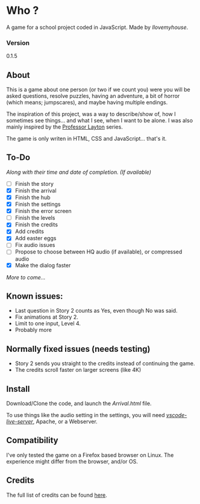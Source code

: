 # Who ?
A game for a school project coded in JavaScript.
Made by *Ilovemyhouse*.
### Version
0.1.5

## About
This is a game about one person (or two if we count you) were you will be asked questions, resolve puzzles, having an adventure, a bit of horror (which means; jumpscares), and maybe having multiple endings.

The inspiration of this project, was a way to describe/show of, how I sometimes see things... and what I see, when I want to be alone. I was also mainly inspired by the [Professor Layton](https://www.laytonseries.com/) series.

The game is only writen in HTML, CSS and JavaScript... that's it.
## To-Do
*Along with their time and date of completion. (If available)*
 - [ ] Finish the story
 - [x] Finish the arrival
 - [X] Finish the hub
 - [X] Finish the settings
 - [X] Finish the error screen
 - [ ] Finish the levels
 - [X] Finish the credits
 - [X] Add credits
 - [X] Add easter eggs
 - [ ] Fix audio issues
 - [ ] Propose to choose between HQ audio (if available), or compressed audio
 - [X] Make the dialog faster

 *More to come...*

## Known issues:

- Last question in Story 2 counts as Yes, even though No was said.
- Fix animations at Story 2.
- Limit to one input, Level 4.
- Probably more

## Normally fixed issues (needs testing)
- Story 2 sends you straight to the credits instead of continuing the game.
- The credits scroll faster on larger screens (like 4K)

## Install
Download/Clone the code, and launch the *Arrival.html* file.

To use things like the audio setting in the settings, you will need [*vscode-live-server*](https://github.com/ritwickdey/vscode-live-server), Apache, or a Webserver.

## Compatibility
I've only tested the game on a Firefox based browser on Linux. The experience might differ from the browser, and/or OS.

## Credits
The full list of credits can be found [here](https://github.com/Ilovemyhous/Who/blob/main/Credits/HTML.html).
